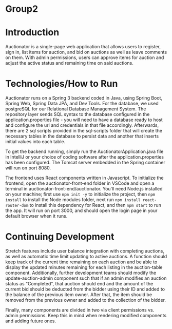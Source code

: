 # Group2

# Introduction

Auctionator is a single-page web application that allows users 
to register, sign in, list items for auction, and bid on auctions as well as leave 
comments on them. With admin permissions, users can approve items for auction and 
adjust the active status and remaining time on said auctions.

# Technologies/How to Run

Auctionator runs on a Spring 3 backend coded in Java, using Spring Boot, Spring Web, Spring Data JPA, and Dev Tools.
For the database, we used postgreSQL for our Relational Database Management System.
The repository layer sends SQL syntax to the database configured in the application.properties file - you will
need to have a database ready to host and configure the url and credentials in that file accordingly. Afterwards, there are 2 sql scripts provided in the sql-scripts folder
that will create the necessary tables in the database to persist data and another that inserts initial values into each table.

To get the backend running, simply run the AuctionatorApplication.java file in IntelliJ or your choice of coding software after
the application.properties has been configured. The Tomcat server embedded in the Spring container will run
on port 8080.

The frontend uses React components written in Javascript. To initialize the frontend, open the auctionator-front-end
folder in VSCode and open a terminal in auctionator-front-end/auctionator. You'll need Node.js installed on your machine;
first use `npm init -y` to initialize the project, then `npm install` to install the Node modules folder, next run `npm install react-router-dom` to install this dependency for React, 
and then `npm start` to run the app. It will run on port 3000, and should open the login page in your default browser when it runs.

# Continuing Development

Stretch features include user balance integration with completing auctions, as well as automatic time limit updating to active auctions.
A function should keep track of the current time remaining on each auction and be able to display the updated minutes remaining for each
listing in the auction-table component. Additionally, further development teams should modify the update-auction-admin component such
that if an admin modifies an auction status as "Completed", that auction should end and the amount of the current bid should be deducted
from the bidder using their ID and added to the balance of the previous item owner. After that, the item should be removed from the 
previous owner and added to the collection of the bidder.

Finally, many components are divided in two via client permissions vs. admin permissions. Keep this in mind when rendering modified components 
and adding future ones.

